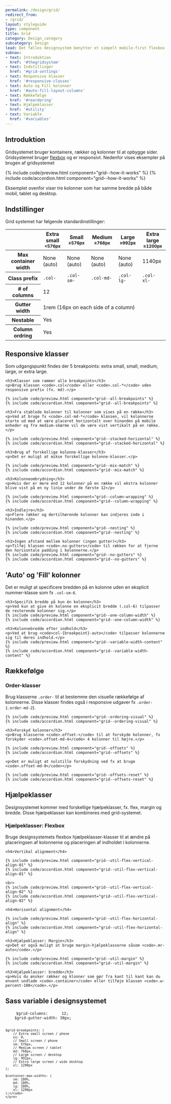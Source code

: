 ```yaml
---
permalink: /design/grid/
redirect_from:
- /grid/
layout: styleguide
type: component
title: Grid
category: Design_category
subcategory: Design
lead: Det fælles designsystem benytter et simpelt mobile-first flexbox grid til opbygning af sider. Gridsystemet er et standard 12-kolonne system, med fem responsive breakpoints.
subnav:
- text: Introduktion
  href: '#thegridsystem'
- text: Indstillinger
  href: '#grid-settings'
- text: Responsive klasser
  href: '#responsive-classes'
- text: Auto og Fill kolonner
  href: '#auto-fill-layout-columns'
- text: Rækkefølge
  href: '#reordering'
- text: Hjælpeklasser
  href: '#utility'
- text: Variable
  href: '#variables'
---
```

<section class="section">
    <h2 id="thegridsystem">Introduktion</h2>
    <p>Gridsystemet bruger kontainere, rækker og kolonner til at opbygge sider. Gridsystemet bruger <a href="https://developer.mozilla.org/en-US/docs/Web/CSS/CSS_Flexible_Box_Layout/Using_CSS_flexible_boxes">flexbox</a> og er responsivt. Nedenfor vises eksempler på brugen af gridsystemet</p>
    {% include code/preview.html component="grid--how-it-works" %}
    {% include code/accordion.html component="grid--how-it-works" %}
    <p>Eksemplet ovenfor viser tre kolonner som har samme bredde på både mobil, tablet og desktop.</p>
</section>

<section class="section">
    <h2 id="grid-settings">Indstillinger</h2>
    <p>Grid systemet har følgende standardinstillinger:</p>
    <table class="table">
        <thead>
            <tr>
                <th></th>
                <th>Extra small<br /><small>&lt;576px</small></th>
                <th>Small<br /><small>&ge;576px</small></th>
                <th>Medium<br /><small>&ge;768px</small></th>
                <th>Large<br /><small>&ge;992px</small></th>
                <th>Extra large<br /><small>&ge;1200px</small></th>
            </tr>
        </thead>
        <tbody>
            <tr>
                <th>Max container width</th>
                <td>None (auto)</td>
                <td>None (auto)</td>
                <td>None (auto)</td>
                <td>None (auto)</td>
                <td>1140px</td>
            </tr>
            <tr>
                <th>Class prefix</th>
                <td><code>.col-</code></td>
                <td><code>.col-sm-</code></td>
                <td><code>.col-md-</code></td>
                <td><code>.col-lg-</code></td>
                <td><code>.col-xl-</code></td>
            </tr>
            <tr>
                <th># of columns</th>
                <td colspan="5">12</td>
            </tr>
            <tr>
                <th>Gutter width</th>
                <td colspan="5">1rem (16px on each side of a column)</td>
            </tr>
            <tr>
                <th>Nestable</th>
                <td colspan="5">Yes</td>
            </tr>
            <tr>
                <th>Column ordring</th>
                <td colspan="5">Yes</td>
            </tr>
        </tbody>
    </table>
</section>

<section class="section">
    <h2 id="responsive-classes">Responsive klasser</h2>
    <p>Som udgangspunkt findes der 5 breakpoints: extra small, small, medium, large, or extra large.</p>

    <h3>Klasser som rammer alle breakpoints</h3>
    <p>Brug klassen <code>.col</code> eller <code>.col-*</code> uden responsive prefix (fx. md).</p>

    {% include code/preview.html component="grid--all-breakpoints" %}
    {% include code/accordion.html component="grid--all-breakpoints" %}

    <h3>Fra stablede kolonner til kolonner som vises på en række</h3>
    <p>Ved at bruge fx <code>.col-md-*</code> klassen, vil kolonnerne starte ud med at være placeret horizontalt over hinanden på mobile enheder og fra medium-skærme vil de være vist vertikalt på en række.</p>

    {% include code/preview.html component="grid--stacked-horizontal" %}
    {% include code/accordion.html component="grid--stacked-horizontal" %}

    <h3>Brug af forskellige kolonne-klasser</h3>
    <p>Det er muligt at mikse forskellige kolonne-klasser.</p>

    {% include code/preview.html component="grid--mix-match" %}
    {% include code/accordion.html component="grid--mix-match" %}

    <h3>Kolonneombrydning</h3>
    <p>Hvis der er mere end 12 kolonner på en række vil ekstra kolonner blive vist på en ny linie under de første 12</p>

    {% include code/preview.html component="grid--column-wrapping" %}
    {% include code/accordion.html component="grid--column-wrapping" %}

    <h3>Indlejre</h3>
    <p>Flere rækker og dertilhørende kolonner kan indjeres inde i hinanden.</p>

    {% include code/preview.html component="grid--nesting" %}
    {% include code/accordion.html component="grid--nesting" %}

    <h3>Ingen afstand mellem kolonner (ingen gutter)</h3>
    <p>Tilføj klassen <code>.no-gutters</code> til rækken for at fjerne den horisontale padding i kolonnerne.</p>
    {% include code/preview.html component="grid--no-gutters" %}
    {% include code/accordion.html component="grid--no-gutters" %}
</section>

<section class="section">
    <h2 id="auto-fill-layout-columns">'Auto' og 'Fill' kolonner</h2>
    <p>Det er muligt at specificere bredden på en kolonne uden en eksplicit nummer-klasse som fx <code>.col-sm-6</code>.</p>
    
    <h3>Specifik bredde på kun én kolonne</h3>
    <p>Ved kun at give én kolonne en eksplicit bredde (.col-6) tilpasser de resterende kolonner sig.</p>
    {% include code/preview.html component="grid--one-column-width" %}
    {% include code/accordion.html component="grid--one-column-width" %}

    <h3>Kolonnebredde efter indhold</h3>
    <p>Ved at brug <code>col-{breakpoint}-auto</code> tilpasser kolonnerne sig til deres indhold.</p>
    {% include code/preview.html component="grid--variable-width-content" %}
    {% include code/accordion.html component="grid--variable-width-content" %}
</section>

<section class="section">
    <h2 id="reordering">Rækkefølge</h2>
    <h3>Order-klasser</h3>
    <p>Brug klasserne <code>.order-</code> til at bestemme den visuelle rækkefølge af kolonnerne. Disse klasser findes også i responsive udgaver fx <code>.order-1.order-md-2</code>).</p>

    {% include code/preview.html component="grid--ordering-visual" %}
    {% include code/accordion.html component="grid--ordering-visual" %}

    <h3>Forskyd kolonner</h3>
    <p>Brug klasserne <code>.offset-</code> til at forskyde kolonner, fx forskyder <code>.offset-md-4</code> 4 kolonner til højre.</p>

    {% include code/preview.html component="grid--offsets" %}
    {% include code/accordion.html component="grid--offsets" %}

    <p>Det er muligt at nulstille forskydning ved fx at bruge <code>.offset-md-0</code></p>

    {% include code/preview.html component="grid--offsets-reset" %}
    {% include code/accordion.html component="grid--offsets-reset" %}
  
</section>

<section class="section">
    <h2 id="utility">Hjælpeklasser</h2>
    <p>Designsystemet kommer med forskellige hjælpeklasser, fx. flex, margin og bredde. Disse hjælpeklasser kan kombineres med grid-systemet.</p>
    <h3 >Hjælpeklasser: Flexbox</h3>
    <p>Bruge designsystemets flexbox hjælpeklasser-klasser til at ændre på placeringsen af kolonnerne og placeringen af indholdet i kolonnerne.</p>

    <h4>Vertikal alignment</h4>

    {% include code/preview.html component="grid--util-flex-vertical-align-01" %}
    {% include code/accordion.html component="grid--util-flex-vertical-align-01" %}

    <br>
    {% include code/preview.html component="grid--util-flex-vertical-align-02" %}
    {% include code/accordion.html component="grid--util-flex-vertical-align-02" %}

    <h4>Horisontal alignment</h4>

    {% include code/preview.html component="grid--util-flex-horizontal-align" %}
    {% include code/accordion.html component="grid--util-flex-horizontal-align" %}

    <h3>Hjælpeklasser: Margin</h3>
    <p>Det er også muligt at bruge margin-hjælpeklasserne såsom <code>.mr-auto</code>.</p>

    {% include code/preview.html component="grid--util-margin" %}
    {% include code/accordion.html component="grid--util-margin" %}

    <h3>Hjælpeklasser: bredde</h3>
    <p>Hvis du ønsker rækker og klonner som gør fra kant til kant kan du envent undlade <code>.container</code> eller tilføje klassen <code>.w-percent-100</code>.</p>
</section>

<section class="section">
    <h2 id="variables">Sass variable i designsystemet</h2>
    <pre>
    <code class="lang-scss">$grid-columns:      12;
    $grid-gutter-width: 30px;

    $grid-breakpoints: (
        // Extra small screen / phone
        xs: 0,
        // Small screen / phone
        sm: 576px,
        // Medium screen / tablet
        md: 768px,
        // Large screen / desktop
        lg: 992px,
        // Extra large screen / wide desktop
        xl: 1200px
    );

    $container-max-widths: (
        sm: 100%,
        md: 100%,
        lg: 100%,
        xl: 1200px
    );</code>
    </pre>
</section>